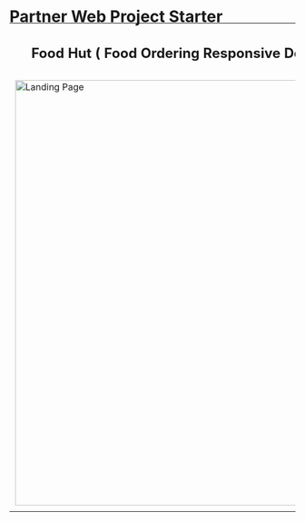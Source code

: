 # Partner Web Project Starter

<table style="border:unset; margin-top:-25px; padding:0;">
    <tr>
        <th>
            <h2 style="border:0">Food Hut ( Food Ordering Responsive Design) in Figma app</h2>
        </th>
    </tr>
    <tr>
        <td style="padding:10px">
            <img src="Landing%20Page.jpg" alt="Landing Page" width="750px">
        </td>
    </tr>
</table>
